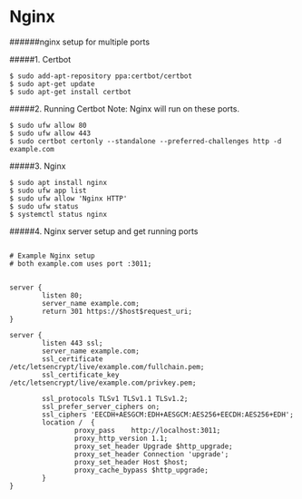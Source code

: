 # Nginx
######nginx setup for multiple ports

#####1. Certbot
```
$ sudo add-apt-repository ppa:certbot/certbot
$ sudo apt-get update
$ sudo apt-get install certbot
```

#####2. Running Certbot
Note: Nginx will run on these ports.
```
$ sudo ufw allow 80
$ sudo ufw allow 443
$ sudo certbot certonly --standalone --preferred-challenges http -d example.com
```

#####3. Nginx
```
$ sudo apt install nginx
$ sudo ufw app list
$ sudo ufw allow 'Nginx HTTP'
$ sudo ufw status
$ systemctl status nginx
```

#####4. Nginx server setup and get running ports
```

# Example Nginx setup
# both example.com uses port :3011;


server {
        listen 80;
        server_name example.com;
        return 301 https://$host$request_uri;
}

server {
        listen 443 ssl;
        server_name example.com;
        ssl_certificate /etc/letsencrypt/live/example.com/fullchain.pem;
        ssl_certificate_key /etc/letsencrypt/live/example.com/privkey.pem;

        ssl_protocols TLSv1 TLSv1.1 TLSv1.2;
        ssl_prefer_server_ciphers on;
        ssl_ciphers 'EECDH+AESGCM:EDH+AESGCM:AES256+EECDH:AES256+EDH';
        location /  {
                proxy_pass    http://localhost:3011;
                proxy_http_version 1.1;
                proxy_set_header Upgrade $http_upgrade;
                proxy_set_header Connection 'upgrade';
                proxy_set_header Host $host;
                proxy_cache_bypass $http_upgrade;
        }
}


```
